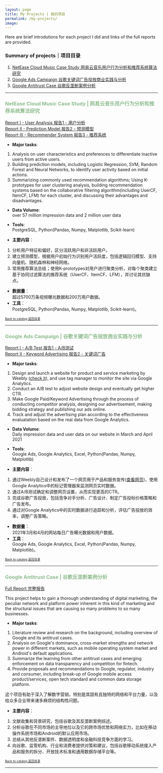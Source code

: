 ```yaml
---
layout: page
title: My Projects | 我的项目
permalink: /my-projects/
image: 
---
```


Here are brief introdutions for each project I did and links of the full reports are provided.
### Summary of projects｜项目目录 <a name="main"></a>
1. [NetEase Cloud Music Case Study 网易云音乐用户行为分析和推荐系统算法研究](#netease)  
2. [Google Ads Campaign 谷歌关键词广告投放商业实践与分析](#google_ads)  
3. [Google Antitrust Case 谷歌反垄断案例分析](#google_antitrust)


***
### <span style="color:DarkSeaGreen"> NetEase Cloud Music Case Study | 网易云音乐用户行为分析和推荐系统算法研究</span> <a name="netease"></a>

[Report I - User Analysis  报告1 - 用户分析](https://jing042323.github.io/jing-long/2021/09/15/NCM_part1/)  
[Report II - Prediction Model  报告2 - 预测模型](https://jing042323.github.io/jing-long/2021/09/15/NCM_part2/)  
[Report III - Recommender System  报告3 - 推荐系统](https://jing042323.github.io/jing-long/2021/09/15/NCM_part3/)

- **Major tasks**:
1. Analysis on user characteristics and preferences to differentiate inactive users from active users. 
2. Building prediction models, including Logistic Regression, SVM, Random Forest and Neural Networks, to identify user activity based on initial actions. 
3. Summarizing commonly used recommendation algorithms; Using K-prototypes for user clustering analysis, building recommendation systems based on the collaborative filtering algorithm(including UserCF, ItemCF, LFM) for each cluster, and discussing their advantages and disadvantages.
- **Data Volume**:  
over 57 million impression data and 2 million user data  
- **Tools**:  
PostgreSQL, Python(Pandas, Numpy, Matplotlib, Scikit-learn)  

- **主要内容**：
1. 分析用户特征和偏好，区分活跃用户和非活跃用户。  
2. 建立预测模型，根据用户初始行为识别用户活跃度，包括逻辑回归模型、支持向量机、随机森林和神经网络。  
3. 常用推荐算法总结；使用K-prototypes对用户进行聚类分析，对每个聚类建立基于协同过滤算法的推荐系统（UserCF、ItemCF、LFM），并讨论其优缺点。  
- **数据量**：  
超过5700万条视频曝光数据和200万用户数据。
- **工具**：  
PostgreSQL, Python(Pandas, Numpy, Matplotlib, Scikit-learn)。 

[<font size="1">Back to catalog 返回目录</font>](#main)  

***

### <span style="color:DarkSeaGreen"> Google Ads Campaign | 谷歌关键词广告投放商业实践与分析</span> <a name="google_ads"></a> 

[Report I - A/B Test  报告1 - A/B测试](https://jing042323.github.io/jing-long/2021/03/30/google_ads_ABtest/)  
[Report II - Keyword Advertising  报告2 - 关键词广告](https://jing042323.github.io/jing-long/2021/04/21/google_ads/) 

- **Major tasks**:
1. Design and launch a website for product and service marketing by Weebly ([check it](http://tourscurator4u.weebly.com/)), and use tag manager to monitor the site via Google Analytics.
2. Conduct an A/B test to adjust website design and eventually get higher CTR.   
2. Make Google Paid/Keyword Advertising through the process of conducting competitor analysis, designing our advertisement, making bidding strategy and publishing our ads online.
3. Track and adjust the advertising plan according to the effectiveness evaluatation based on the real data from Google Analytics.  

- **Data Volume**:  
Daily impression data and user data on our website in March and April 2021
- **Tools**:  
Google Ads, Google Analytics, Excel, Python(Pandas, Numpy, Matplotlib)  

- **主要内容**：
1. 通过Weebly自己设计和发布了一个网页用于产品和服务宣传([查看网页](http://tourscurator4u.weebly.com/))，使用Google Analytics中的标记管理器来监测网页实时数据。
2. 通过A/B测试确定和调整网页设置，从而实现更高的CTR。
2. 完成谷歌广告投放，包括竞争对手分析、广告设计、制定广告投标价格策略和广告发布。
3. 通过对Google Analytics中的实时数据进行追踪和分析，评估广告投放的效率，调整广告策略。  

- **数据量**：  
2021年3月和4月的网站每日广告曝光数据和用户数据。
- **工具**：  
Google Ads, Google Analytics, Excel, Python(Pandas, Numpy, Matplotlib)。

[<font size="1">Back to catalog 返回目录</font>](#main)  

***

### <span style="color:DarkSeaGreen"> Google Antitrust Case | 谷歌反垄断案例分析</span><a name="google_antitrust"></a>

[Full Report 完整报告](https://jing042323.github.io/jing-long/2021/04/30/google_antitrust/)  

This project helps to gain a thorough understanding of digital marketing, the peculiar network and platform power inherent in this kind of marketing and the structural issues that are causing so many problems to so many businesses.  

- **Major tasks**:
1. Literature review and research on the background, including overview of Google and its antitrust cases.  
2. Analysis on Google's dominance, cross-market strengths and network power in different markets, such as mobile operating system market and Android's default applications.  
3. Summarize the learning from other antitrust cases and emerging enforcement on data transparency and competition for fintech.  
4. Provide proposals and recommendations to Google, regulator, industry and consumer, including break-up of Google mobile access product/services, open tech standard and common data storage platform.  

这个项目有助于深入了解数字营销，特别是其固有且独特的网络和平台力量，以及给众多企业带来诸多麻烦的结构性问题。  

- **主要内容**：
1. 文献收集和背景研究，包括谷歌及其反垄断案例综述。  
2. 分析谷歌在不同市场的主导地位以及它的跨市场优势和网络实力，比如在移动操作系统市场和Android的默认应用市场。  
3. 总结从其他反垄断案件、数据透明度和金融科技竞争方面的学习。  
4. 向谷歌、监管机构、行业和消费者提供对策和建议，包括谷歌移动系统接入产品和服务的拆分、开放技术标准和通用数据存储平台等。  

[<font size="1">Back to catalog 返回目录</font>](#main)  

***

